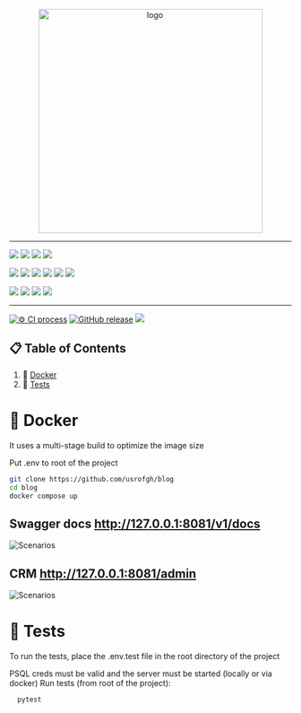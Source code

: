 <p align="center">
  <img src="https://i.ibb.co/GWNQnFB/DALL-E-2024-10-26-18-31-50-A-minimalist-logo-for-an-internet-blog-project-with-the-text-Blog-in-a-mo.webp?raw=true" width="400" alt="logo"/>
</p>

---

![](https://img.shields.io/badge/fastapi-109989?style=for-the-badge&logo=FASTAPI&logoColor=white)
![](https://img.shields.io/badge/JWT-000000?style=for-the-badge&logo=JSON%20web%20tokens&logoColor=white)
![](https://img.shields.io/badge/Pydantic-e92063?style=for-the-badge&logo=Pydantic)
![](https://img.shields.io/badge/sqladmin-12311a?style=for-the-badge&logo=sqladmin)

![](https://img.shields.io/badge/SQLAlchemy-798577?style=for-the-badge&logo=sqlalchemy)
![](https://img.shields.io/badge/alembic-ffffff?style=for-the-badge&logo=alembic)
![](https://img.shields.io/badge/PostgreSQL-316192?style=for-the-badge&logo=postgresql&logoColor=white)
![](https://img.shields.io/badge/Redis-DC382D?style=for-the-badge&logo=redis&logoColor=white)
![](https://img.shields.io/badge/pytest-f7f7f7?style=for-the-badge&logo=pytest)
![](https://img.shields.io/badge/Docker-2CA5E0?style=for-the-badge&logo=docker&logoColor=white)

![](https://img.shields.io/badge/ChatGPT-74aa9c?style=for-the-badge&logo=openai&logoColor=white)
![](https://img.shields.io/badge/Sentry-black?style=for-the-badge&logo=Sentry&logoColor=#362D59)
![](https://img.shields.io/badge/poetry-0088dd?style=for-the-badge&logo=poetry)
![](https://img.shields.io/badge/Arq%20(instead%20of%20celery)%20-49781a?style=for-the-badge&logo=arq)

---



[![⚙️ CI process](https://github.com/usrofgh/blog/actions/workflows/cicd.yml/badge.svg)](https://github.com/usrofgh/blog/actions/workflows/cicd.yml)
[![GitHub release](https://img.shields.io/github/release/usrofgh/blog.svg)](https://GitHub.com/usrofgh/blog/releases/)
![](https://img.shields.io/badge/Test%20counts-32-fefjl?logo=pytest)
 
## 📋 Table of Contents

1. 🐳 [Docker](#docker)
2. 💯 [Tests](#tests)



# <a name="docker">🐳 Docker</a>
It uses a multi-stage build to optimize the image size

Put .env to root of the project
```bash
git clone https://github.com/usrofgh/blog
cd blog
docker compose up
```


## Swagger docs http://127.0.0.1:8081/v1/docs

![Scenarios](https://i.ibb.co/HYdnwSz/Untitled.png)

## CRM http://127.0.0.1:8081/admin

![Scenarios](https://i.ibb.co/QmVmxsY/Untitled.png)


# <a name="tests">💯 Tests</a>
To run the tests, place the .env.test file in the root directory of the project

PSQL creds must be valid and the server must be started (locally or via docker)
Run tests (from root of the project):
```bash
  pytest
```